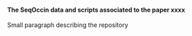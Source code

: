 #### The SeqOccin data and scripts associated to the paper xxxx

Small paragraph describing the repository
